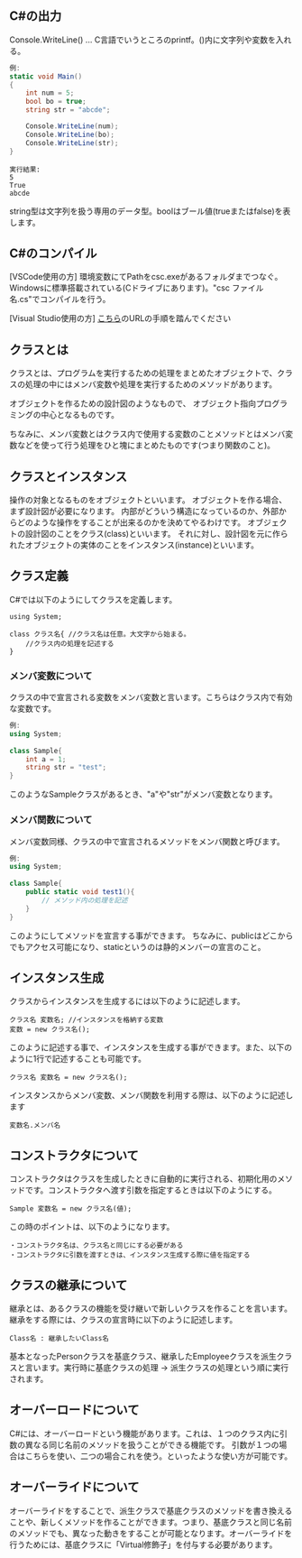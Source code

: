 ## C#の出力
Console.WriteLine() ... C言語でいうところのprintf。()内に文字列や変数を入れる。
```cs
例:
static void Main()
{
    int num = 5;
    bool bo = true;
    string str = "abcde";

    Console.WriteLine(num);
    Console.WriteLine(bo);
    Console.WriteLine(str);
}

```
```
実行結果:
5
True
abcde
```
string型は文字列を扱う専用のデータ型。boolはブール値(trueまたはfalse)を表します。

## C#のコンパイル
[VSCode使用の方]
環境変数にてPathをcsc.exeがあるフォルダまでつなぐ。Windowsに標準搭載されている(Cドライブにあります)。"csc ファイル名.cs"でコンパイルを行う。

[Visual Studio使用の方]
[こちら](https://qiita.com/grinpeaceman/items/b5a6082f94c9e4891613)のURLの手順を踏んでください

## クラスとは
クラスとは、プログラムを実行するための処理をまとめたオブジェクトで、クラスの処理の中にはメンバ変数や処理を実行するためのメソッドがあります。

オブジェクトを作るための設計図のようなもので、 オブジェクト指向プログラミングの中心となるものです。

ちなみに、メンバ変数とはクラス内で使用する変数のことメソッドとはメンバ変数などを使って行う処理をひと塊にまとめたものです(つまり関数のこと)。

## クラスとインスタンス
操作の対象となるものをオブジェクトといいます。 オブジェクトを作る場合、まず設計図が必要になります。 内部がどういう構造になっているのか、外部からどのような操作をすることが出来るのかを決めてやるわけです。 オブジェクトの設計図のことをクラス(class)といいます。 それに対し、設計図を元に作られたオブジェクトの実体のことをインスタンス(instance)といいます。

## クラス定義
C#では以下のようにしてクラスを定義します。
```
using System;
 
class クラス名{ //クラス名は任意。大文字から始まる。
    //クラス内の処理を記述する
}
```

### メンバ変数について
クラスの中で宣言される変数をメンバ変数と言います。こちらはクラス内で有効な変数です。
```cs
例:
using System;
 
class Sample{
    int a = 1;
    string str = "test";
}
```
このようなSampleクラスがあるとき、"a"や"str"がメンバ変数となります。

### メンバ関数について
メンバ変数同様、クラスの中で宣言されるメソッドをメンバ関数と呼びます。
```cs
例:
using System;
 
class Sample{
    public static void test1(){
        // メソッド内の処理を記述
    }
}
```
このようにしてメソッドを宣言する事ができます。
ちなみに、publicはどこからでもアクセス可能になり、staticというのは静的メンバーの宣言のこと。
## インスタンス生成
クラスからインスタンスを生成するには以下のように記述します。
```
クラス名 変数名; //インスタンスを格納する変数
変数 = new クラス名();
```

このように記述する事で、インスタンスを生成する事ができます。また、以下のように1行で記述することも可能です。

```
クラス名 変数名 = new クラス名();
```

インスタンスからメンバ変数、メンバ関数を利用する際は、以下のように記述します
```
変数名.メンバ名
```

## コンストラクタについて
コンストラクタはクラスを生成したときに自動的に実行される、初期化用のメソッドです。コンストラクタへ渡す引数を指定するときは以下のようにする。
```
Sample 変数名 = new クラス名(値);
```
この時のポイントは、以下のようになります。
```
・コンストラクタ名は、クラス名と同じにする必要がある
・コンストラクタに引数を渡すときは、インスタンス生成する際に値を指定する
```

## クラスの継承について
継承とは、あるクラスの機能を受け継いで新しいクラスを作ることを言います。
継承をする際には、クラスの宣言時に以下のように記述します。
```
Class名 : 継承したいClass名
```
基本となったPersonクラスを基底クラス、継承したEmployeeクラスを派生クラスと言います。実行時に基底クラスの処理 -> 派生クラスの処理という順に実行されます。

## オーバーロードについて
C#には、オーバーロードという機能があります。これは、１つのクラス内に引数の異なる同じ名前のメソッドを扱うことができる機能です。
引数が１つの場合はこちらを使い、二つの場合これを使う。といったような使い方が可能です。

## オーバーライドについて
オーバーライドをすることで、派生クラスで基底クラスのメソッドを書き換えることや、新しくメソッドを作ることができます。つまり、基底クラスと同じ名前のメソッドでも、異なった動きをすることが可能となります。オーバーライドを行うためには、基底クラスに「Virtual修飾子」を付与する必要があります。